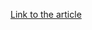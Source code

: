[Link to the article](https://www.proofpoint.com/us/blog/threat-insight/security-brief-artificial-sweetener-sugargh0st-rat-used-target-american)
